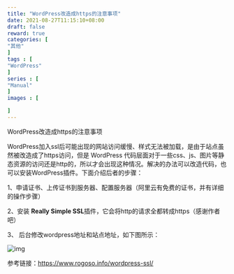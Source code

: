 ```yaml
---
title: "WordPress改造成https的注意事项"
date: 2021-08-27T11:15:10+08:00
draft: false
reward: true
categories: [
"其他"
]
tags : [
"WordPress"
]
series : [
"Manual"
]
images : [

]
---
```


WordPress改造成https的注意事项



WordPress加入ssl后可能出现的网站访问缓慢、样式无法被加载，是由于站点虽然被改造成了https访问，但是 WordPress 代码层面对于一些css、js、图片等静态资源的访问还是http的，所以才会出现这种情况。解决的办法可以改造代码，也可以安装WordPress插件。下面介绍后者的步骤：



1、申请证书、上传证书到服务器、配置服务器（阿里云有免费的证书，并有详细的操作步骤）



2、安装 **Really Simple SSL**插件，它会将http的请求全都转成https（感谢作者吧）



3、 后台修改wordpress地址和站点地址，如下图所示：



![img](https://cdn.tkaid.com/img/https-setup.png)



参考链接：https://www.rogoso.info/wordpress-ssl/
